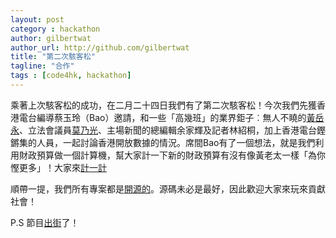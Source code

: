 ```yaml
---
layout: post
category : hackathon
author: gilbertwat
author_url: http://github.com/gilbertwat
title: "第二次駭客松"
tagline: "合作"
tags : [code4hk, hackathon]
---
```

乘著上次駭客松的成功，在二月二十四日我們有了第二次駭客松！今次我們先獲香港電台編導蔡玉玲（Bao）邀請，和一些「高幾班」的業界鉅子︰無人不䁱的[黃岳永](http://zh.wikipedia.org/wiki/%E9%BB%83%E5%B2%B3%E6%B0%B8)、立法會議員[莫乃光](http://www.charlesmok.hk)、主場新聞的總編輯余家輝及記者林紹桐，加上香港電台鏗鏘集的人員，一起討論香港開放數據的情況。席間Bao有了一個想法，就是我們利用財政預算做一個計算機，幫大家計一下新的財政預算有沒有像黃老太一樣「為你慳更多」！大家來[計一計](http://thehousenews.com/data-journalism/%E9%A0%90%E7%AE%97%E6%A1%88-calculator/)

順帶一提，我們所有專案都是[開源的](https://github.com/code4hk/budget2014)。源碼未必是最好，因此歡迎大家來玩來貢獻社會！

P.S 節目[出街](http://programme.rthk.org.hk/rthk/tv/programme.php?name=tv/hkcc&d=2014-03-16&p=858&e=254599&m=episode)了！



